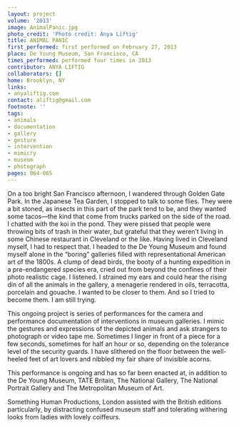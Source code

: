 ```yaml
---
layout: project
volume: '2013'
image: AnimalPanic.jpg
photo_credit: 'Photo credit: Anya Liftig'
title: ANIMAL PANIC
first_performed: first performed on February 27, 2013
place: De Young Museum, San Francisco, CA
times_performed: performed four times in 2013
contributor: ANYA LIFTIG
collaborators: []
home: Brooklyn, NY
links:
- anyaliftig.com
contact: aliftig@gmail.com
footnote: ''
tags:
- animals
- documentation
- gallery
- gesture
- intervention
- mimicry
- museum
- photograph
pages: 064-065
---
```


On a too bright San Francisco afternoon, I wandered through Golden Gate Park. In the Japanese Tea Garden, I stopped to talk to some flies. They were a bit stoned, as insects in this part of the park tend to be, and they wanted some tacos—the kind that come from trucks parked on the side of the road. I chatted with the koi in the pond. They were pissed that people were throwing bits of trash in their water, but grateful that they weren’t living in some Chinese restaurant in Cleveland or the like. Having lived in Cleveland myself, I had to respect that. I headed to the De Young Museum and found myself alone in the “boring” galleries filled with representational American art of the 1800s. A clump of dead birds, the booty of a hunting expedition in a pre-endangered species era, cried out from beyond the confines of their photo realistic cage. I listened. I strained my ears and could hear the rising din of all the animals in the gallery, a menagerie rendered in oils, terracotta, porcelain and gouache. I wanted to be closer to them. And so I tried to become them. I am still trying.

This ongoing project is series of performances for the camera and performance documentation of interventions in museum galleries. I mimic the gestures and expressions of the depicted animals and ask strangers to photograph or video tape me. Sometimes I linger in front of a piece for a few seconds, sometimes for half an hour or so, depending on the tolerance level of the security guards. I have slithered on the floor between the well-heeled feet of art lovers and nibbled my fair share of invisible acorns.

This performance is ongoing and has so far been enacted at, in addition to the De Young Museum, TATE Britain, The National Gallery, The National Portrait Gallery and The Metropolitan Museum of Art.

Something Human Productions, London assisted with the British editions particularly, by distracting confused museum staff and tolerating withering looks from ladies with lovely coiffeurs.
